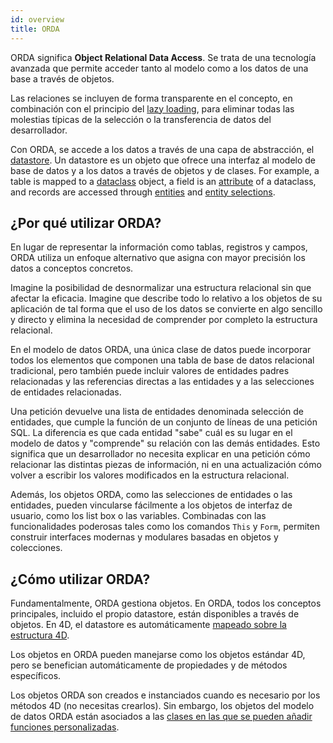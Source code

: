 ```yaml
---
id: overview
title: ORDA
---
```


ORDA significa **Object Relational Data Access**. Se trata de una tecnología avanzada que permite acceder tanto al modelo como a los datos de una base a través de objetos.

Las relaciones se incluyen de forma transparente en el concepto, en combinación con el principio del [lazy loading](glossary.md#lazy-loading), para eliminar todas las molestias típicas de la selección o la transferencia de datos del desarrollador.

Con ORDA, se accede a los datos a través de una capa de abstracción, el [datastore](dsMapping.md#datastore). Un datastore es un objeto que ofrece una interfaz al modelo de base de datos y a los datos a través de objetos y de clases. For example, a table is mapped to a [dataclass](dsMapping.md#dataclass) object, a field is an [attribute](dsMapping.md#attribute) of a dataclass, and records are accessed through [entities](dsMapping.md#entity) and [entity selections](dsMapping.md#entity-selection).


## ¿Por qué utilizar ORDA?

En lugar de representar la información como tablas, registros y campos, ORDA utiliza un enfoque alternativo que asigna con mayor precisión los datos a conceptos concretos.

Imagine la posibilidad de desnormalizar una estructura relacional sin que afectar la eficacia. Imagine que describe todo lo relativo a los objetos de su aplicación de tal forma que el uso de los datos se convierte en algo sencillo y directo y elimina la necesidad de comprender por completo la estructura relacional.

En el modelo de datos ORDA, una única clase de datos puede incorporar todos los elementos que componen una tabla de base de datos relacional tradicional, pero también puede incluir valores de entidades padres relacionadas y las referencias directas a las entidades y a las selecciones de entidades relacionadas.

Una petición devuelve una lista de entidades denominada selección de entidades, que cumple la función de un conjunto de líneas de una petición SQL. La diferencia es que cada entidad "sabe" cuál es su lugar en el modelo de datos y "comprende" su relación con las demás entidades. Esto significa que un desarrollador no necesita explicar en una petición cómo relacionar las distintas piezas de información, ni en una actualización cómo volver a escribir los valores modificados en la estructura relacional.

Además, los objetos ORDA, como las selecciones de entidades o las entidades, pueden vincularse fácilmente a los objetos de interfaz de usuario, como los list box o las variables. Combinadas con las funcionalidades poderosas tales como los comandos `This` y `Form`, permiten construir interfaces modernas y modulares basadas en objetos y colecciones.

## ¿Cómo utilizar ORDA?

Fundamentalmente, ORDA gestiona objetos. En ORDA, todos los conceptos principales, incluido el propio datastore, están disponibles a través de objetos. En 4D, el datastore es automáticamente [mapeado sobre la estructura 4D](dsMapping.md).

Los objetos en ORDA pueden manejarse como los objetos estándar 4D, pero se benefician automáticamente de propiedades y de métodos específicos.

Los objetos ORDA son creados e instanciados cuando es necesario por los métodos 4D (no necesitas crearlos). Sin embargo, los objetos del modelo de datos ORDA están asociados a las [clases en las que se pueden añadir funciones personalizadas](ordaClasses.md).



